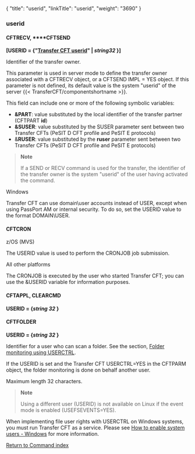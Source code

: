 {
    "title": "userid",
    "linkTitle": "userid",
    "weight": "3690"
}<span id="userid"></span>

### userid

<span id="userid_CFTRECV"></span>

#### CFTRECV, **<span id="userid_CFTSEND"></span>**CFTSEND

**\[USERID =
{"<u>Transfer CFT userid</u>" | *string32* }\]**

Identifier of the transfer owner.

This parameter is used in server mode
to define the transfer owner associated with a CFTRECV object, or a CFTSEND
IMPL = YES object. If this parameter is not defined, its default value
is the system "userid" of the server {{< TransferCFT/componentshortname  >}}.

This field can include one or more of the following symbolic variables:

- **&PART**:
    value substituted by the local identifier of the transfer partner (CFTPART
    <span style="font-weight: bold;">id</span>)
- <span style="font-weight: bold;">&SUSER</span>:
    value substituted by the SUSER parameter sent between two <span class="mc-variable axway_variables.Component_Short_Name variable">Transfer CFT</span>s (PeSIT D CFT profile and PeSIT E protocols)
- &<span style="font-weight: bold;">RUSER</span>:
    value substituted by the <span style="font-weight: bold;">ruser</span>
    parameter sent between two <span class="mc-variable axway_variables.Component_Short_Name variable">Transfer CFT</span>s (PeSIT D CFT profile
    and PeSIT E protocols)

> **Note**
>
> If a SEND or RECV command is used for the transfer, the identifier
> of the transfer owner is the system "userid" of the user having
> activated the command.

Windows

<span class="mc-variable axway_variables.Component_Short_Name variable">Transfer CFT</span> can use domain\\user accounts instead of USER, except when using PassPort AM or internal security. To do so, set the USERID value to the format DOMAIN\\USER.

#### CFTCRON

z/OS (MVS)

The USERID value is used to perform the CRONJOB job submission.

All other platforms

The CRONJOB is executed by the user who started <span class="mc-variable suite_variables.TransferCFTName variable">Transfer CFT</span>; you can use the &USERID variable for information purposes.

#### CFTAPPL, CLEARCMD

**USERID = {*string 32*
}**

#### CFTFOLDER

**USERID = {*string 32*
}**

Identifier for a user who can scan a folder. See the section, [Folder monitoring using USERCTRL](../../../../app_integration_intro/intro_folder_monitor/configure_folder_monitoring#Folder2).

If the USERID is set and the Transfer CFT USERCTRL=YES in the CFTPARM object, the folder monitoring is done on behalf another user.

Maximum length 32 characters.

> **Note**
>
> Using a different user (USERID) is not available on Linux if the event mode is enabled (USEFSEVENTS=YES).

When implementing file user rights with USERCTRL on Windows systems, you must run Transfer CFT as a service. Please see <a href="../../../../cft_intro_install/windows_install_start_here/windows_install_start_here/running_cft_for_the_first_time_windows/add_system_user_windows" class="MCXref xref">How to enable system users - Windows</a> for more information.

[Return to Command index](../../)
